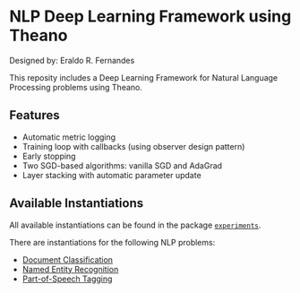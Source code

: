 # NLP Deep Learning Framework using Theano

Designed by: Eraldo R. Fernandes

This reposity includes a Deep Learning Framework for Natural Language Processing problems using Theano.

## Features

* Automatic metric logging
* Training loop with callbacks (using observer design pattern)
* Early stopping
* Two SGD-based algorithms: vanilla SGD and AdaGrad
* Layer stacking with automatic parameter update


## Available Instantiations

All available instantiations can be found in the package [`experiments`](https://github.com/eraldoluis/lia-pln-deeplearning/tree/master/experiments).

There are instantiations for the following NLP problems:
* [Document Classification](https://github.com/eraldoluis/lia-pln-deeplearning/blob/master/experiments/doc_classification/wnn.py)
* [Named Entity Recognition](https://github.com/eraldoluis/lia-pln-deeplearning/blob/master/experiments/ner/wnn.py)
* [Part-of-Speech Tagging](https://github.com/eraldoluis/lia-pln-deeplearning/blob/master/experiments/postag/wnn.py)

